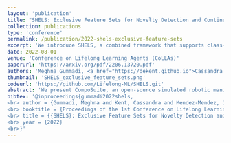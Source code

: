 ```yaml
---
layout: 'publication'
title: "SHELS: Exclusive Feature Sets for Novelty Detection and Continual Learning Without Class Boundaries"
collection: publications
type: 'conference'
permalink: /publication/2022-shels-exclusive-feature-sets
excerpt: 'We introduce SHELS, a combined framework that supports class-incremental continual learning without the specification of explicit class boundaries by performing out-of-distribution detection.'
date: 2022-08-01
venue: 'Conference on Lifelong Learning Agents (CoLLAs)'
paperurl: 'https://arxiv.org/pdf/2206.13720.pdf'
authors: 'Meghna Gummadi, <a href="https://dekent.github.io">Cassandra Kent</a>, <strong>Jorge Mendez-Mendez</strong>, <a href="https://seas.upenn.edu/~eeaton/">Eric Eaton</a>'
thumbnail: 'SHELS_exclusive_feature_sets.png'
codeurl: 'https://github.com/Lifelong-ML/SHELS.git'
abstract: 'We present CompoSuite, an open-source simulated robotic manipulation benchmark for compositional multi-task reinforcement learning (RL). Each CompoSuite task requires a particular _robot_ arm to manipulate one individual _object_ to achieve a task _objective_ while avoiding an _obstacle_. This compositional definition of the tasks endows CompoSuite with two remarkable properties. First, varying the robot/object/objective/obstacle elements leads to hundreds of RL tasks, each of which requires a meaningfully different behavior. Second, RL approaches can be evaluated specifically for their ability to learn the compositional structure of the tasks. This latter capability to functionally decompose problems would enable intelligent agents to identify and exploit commonalities between learning tasks to handle large varieties of highly diverse problems. We benchmark existing single-task, multi-task, and compositional learning algorithms on various training settings, and assess their capability to compositionally generalize to unseen tasks. Our evaluation exposes the shortcomings of existing RL approaches with respect to compositionality and opens new avenues for investigation.'
bibtex: '@inproceedings{gummadi2022shels,
<br> author = {Gummadi, Meghna and Kent, Cassandra and Mendez-Mendez, Jorge and Eaton, Eric},
<br> booktitle = {Proceedings of the 1st Conference on Lifelong Learning Agents (CoLLAs-22)},
<br> title = {{SHELS}: Exclusive Feature Sets for Novelty Detection and Continual Learning Without Class Boundaries},
<br> year = {2022}
<br>}'
---
```

